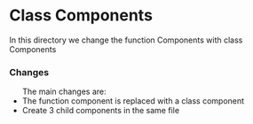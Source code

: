 <h1>Class Components</h1>

<p>In this directory we change the function Components with class Components</p>

<h3>Changes</h3>
<ul>The main changes are:
    <li>The function component is replaced with a class component</li>
    <li>Create 3 child components in the same file</li>
</ul>